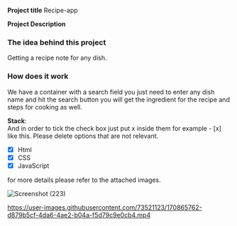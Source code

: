 **Project title**
Recipe-app

**Project Description**
### The idea behind this project
Getting a recipe note for any dish.

### How does it work
We have a container with a search field you just need to enter any dish name and hit the search button you will get the ingredient for the recipe and steps for cooking as well.

**Stack**:  
And in order to tick the check box just put x inside them for example - [x] like this. Please delete options that are not relevant.

- [x] Html
- [x] CSS
- [x] JavaScript

for more details please refer to the attached images.


![Screenshot (223)](https://user-images.githubusercontent.com/73521123/170865769-af1a9131-0eec-48bc-9d5f-c8543af362ec.png)


https://user-images.githubusercontent.com/73521123/170865762-d879b5cf-4da6-4ae2-b04a-f5d79c9e0cb4.mp4


